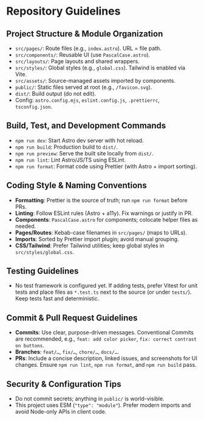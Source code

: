 # Repository Guidelines

## Project Structure & Module Organization

- `src/pages/`: Route files (e.g., `index.astro`). URL = file path.
- `src/components/`: Reusable UI (use `PascalCase.astro`).
- `src/layouts/`: Page layouts and shared wrappers.
- `src/styles/`: Global styles (e.g., `global.css`). Tailwind is enabled via Vite.
- `src/assets/`: Source-managed assets imported by components.
- `public/`: Static files served at root (e.g., `/favicon.svg`).
- `dist/`: Build output (do not edit).
- Config: `astro.config.mjs`, `eslint.config.js`, `.prettierrc`, `tsconfig.json`.

## Build, Test, and Development Commands

- `npm run dev`: Start Astro dev server with hot reload.
- `npm run build`: Production build to `dist/`.
- `npm run preview`: Serve the built site locally from `dist/`.
- `npm run lint`: Lint Astro/JS/TS using ESLint.
- `npm run format`: Format code using Prettier (with Astro + import sorting).

## Coding Style & Naming Conventions

- **Formatting**: Prettier is the source of truth; run `npm run format` before PRs.
- **Linting**: Follow ESLint rules (Astro + a11y). Fix warnings or justify in PR.
- **Components**: `PascalCase.astro` for components; colocate helper files as needed.
- **Pages/Routes**: Kebab-case filenames in `src/pages/` (maps to URLs).
- **Imports**: Sorted by Prettier import plugin; avoid manual grouping.
- **CSS/Tailwind**: Prefer Tailwind utilities; keep global styles in `src/styles/global.css`.

## Testing Guidelines

- No test framework is configured yet. If adding tests, prefer Vitest for unit tests and place files as `*.test.ts` next to the source (or under `tests/`). Keep tests fast and deterministic.

## Commit & Pull Request Guidelines

- **Commits**: Use clear, purpose-driven messages. Conventional Commits are recommended, e.g., `feat: add color picker`, `fix: correct contrast on buttons`.
- **Branches**: `feat/…`, `fix/…`, `chore/…`, `docs/…`.
- **PRs**: Include a concise description, linked issues, and screenshots for UI changes. Ensure `npm run lint`, `npm run format`, and `npm run build` pass.

## Security & Configuration Tips

- Do not commit secrets; anything in `public/` is world-visible.
- This project uses ESM (`"type": "module"`). Prefer modern imports and avoid Node-only APIs in client code.
